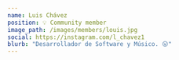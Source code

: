 ```yaml
---
name: Luis Chávez
position: 💡 Community member
image_path: /images/members/louis.jpg
social: https://instagram.com/l_chavez1
blurb: "Desarrollador de Software y Músico. 😛"
---
```

